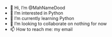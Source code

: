 - 👋 Hi, I’m @MahNameDood
- 👀 I’m interested in Python
- 🌱 I’m currently learning Python
- 💞️ I’m looking to collaborate on nothing for now
- 📫 How to reach me: my email

<!---
MahNameDood/MahNameDood is a ✨ special ✨ repository because its `README.md` (this file) appears on your GitHub profile.
You can click the Preview link to take a look at your changes.
--->
